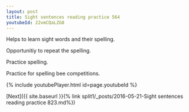 ```yaml
---
layout: post
title: Sight sentences reading practice 564
youtubeId: 22vmCQaLZG8
---
```

 
 
Helps to learn sight words and their spelling.

Opportunitiy to repeat the spelling. 

Practice spelling. 
 
Practice for spelling bee competitions. 
 
{% include youtubePlayer.html id=page.youtubeId %}
 
 

[Next]({{ site.baseurl }}{% link  split1/_posts/2016-05-21-Sight sentences reading practice 823.md%})
 
